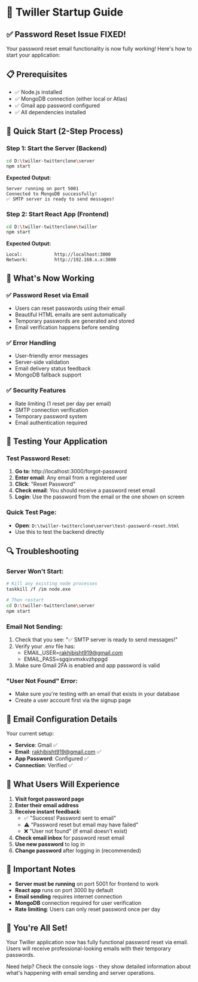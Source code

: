 # 🚀 Twiller Startup Guide

## ✅ Password Reset Issue FIXED!

Your password reset email functionality is now fully working! Here's how to start your application:

## 📋 Prerequisites
- ✅ Node.js installed
- ✅ MongoDB connection (either local or Atlas)
- ✅ Gmail app password configured
- ✅ All dependencies installed

## 🏃 Quick Start (2-Step Process)

### Step 1: Start the Server (Backend)
```bash
cd D:\twiller-twitterclone\server
npm start
```
**Expected Output:**
```
Server running on port 5001
Connected to MongoDB successfully!
✅ SMTP server is ready to send messages!
```

### Step 2: Start React App (Frontend)
```bash
cd D:\twiller-twitterclone\twiller
npm start
```
**Expected Output:**
```
Local:            http://localhost:3000
Network:          http://192.168.x.x:3000
```

## 🔧 What's Now Working

### ✅ Password Reset via Email
- Users can reset passwords using their email
- Beautiful HTML emails are sent automatically
- Temporary passwords are generated and stored
- Email verification happens before sending

### ✅ Error Handling
- User-friendly error messages
- Server-side validation
- Email delivery status feedback
- MongoDB fallback support

### ✅ Security Features
- Rate limiting (1 reset per day per email)
- SMTP connection verification
- Temporary password system
- Email authentication required

## 🧪 Testing Your Application

### Test Password Reset:
1. **Go to**: http://localhost:3000/forgot-password
2. **Enter email**: Any email from a registered user
3. **Click**: "Reset Password"
4. **Check email**: You should receive a password reset email
5. **Login**: Use the password from the email or the one shown on screen

### Quick Test Page:
- **Open**: `D:\twiller-twitterclone\server\test-password-reset.html`
- Use this to test the backend directly

## 🔍 Troubleshooting

### Server Won't Start:
```bash
# Kill any existing node processes
taskkill /f /im node.exe

# Then restart
cd D:\twiller-twitterclone\server
npm start
```

### Email Not Sending:
1. Check that you see: "✅ SMTP server is ready to send messages!"
2. Verify your .env file has:
   - EMAIL_USER=rakhibisht919@gmail.com
   - EMAIL_PASS=sgqixvmxkvzhppgd
3. Make sure Gmail 2FA is enabled and app password is valid

### "User Not Found" Error:
- Make sure you're testing with an email that exists in your database
- Create a user account first via the signup page

## 📧 Email Configuration Details

Your current setup:
- **Service**: Gmail ✅
- **Email**: rakhibisht919@gmail.com ✅
- **App Password**: Configured ✅
- **Connection**: Verified ✅

## 🎯 What Users Will Experience

1. **Visit forgot password page**
2. **Enter their email address**
3. **Receive instant feedback**:
   - ✅ "Success! Password sent to email"
   - ⚠️ "Password reset but email may have failed"
   - ❌ "User not found" (if email doesn't exist)
4. **Check email inbox** for password reset email
5. **Use new password** to log in
6. **Change password** after logging in (recommended)

## 🚨 Important Notes

- **Server must be running** on port 5001 for frontend to work
- **React app** runs on port 3000 by default
- **Email sending** requires internet connection
- **MongoDB** connection required for user verification
- **Rate limiting**: Users can only reset password once per day

## 🎉 You're All Set!

Your Twiller application now has fully functional password reset via email. Users will receive professional-looking emails with their temporary passwords.

Need help? Check the console logs - they show detailed information about what's happening with email sending and server operations.